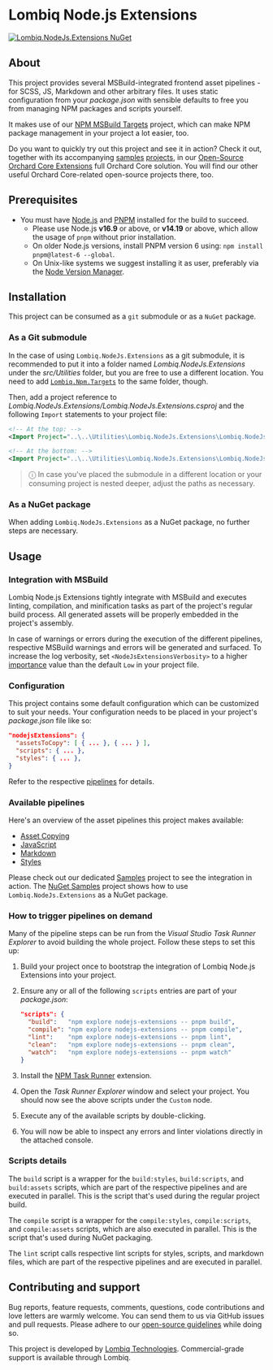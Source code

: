 # Lombiq Node.js Extensions

[![Lombiq.NodeJs.Extensions NuGet](https://img.shields.io/nuget/v/Lombiq.NodeJs.Extensions?label=Lombiq.NodeJs.Extensions)](https://www.nuget.org/packages/Lombiq.NodeJs.Extensions/)

## About

This project provides several MSBuild-integrated frontend asset pipelines - for SCSS, JS, Markdown and other arbitrary files. It uses static configuration from your _package.json_ with sensible defaults to free you from managing NPM packages and scripts yourself.

It makes use of our [NPM MSBuild Targets](https://github.com/Lombiq/NPM-Targets) project, which can make NPM package management in your project a lot easier, too.

Do you want to quickly try out this project and see it in action? Check it out, together with its accompanying [samples](Lombiq.NodeJs.Extensions.Samples/Readme.md) [projects](Lombiq.NodeJs.Extensions.Samples.NuGet/Readme.md), in our [Open-Source Orchard Core Extensions](https://github.com/Lombiq/Open-Source-Orchard-Core-Extensions) full Orchard Core solution. You will find our other useful Orchard Core-related open-source projects there, too.

## Prerequisites

- You must have [Node.js](https://nodejs.org/) and [PNPM](https://pnpm.io/) installed for the build to succeed.
  - Please use Node.js **v16.9** or above, or **v14.19** or above, which allow the usage of `pnpm` without prior installation.
  - On older Node.js versions, install PNPM version 6 using: `npm install pnpm@latest-6 --global`.
  - On Unix-like systems we suggest installing it as user, preferably via the [Node Version Manager](https://github.com/nvm-sh/nvm).

## Installation

This project can be consumed as a `git` submodule or as a `NuGet` package.

### As a Git submodule

In the case of using `Lombiq.NodeJs.Extensions` as a git submodule, it is recommended to put it into a folder named _Lombiq.NodeJs.Extensions_ under the _src/Utilities_ folder, but you are free to use a different location. You need to add [`Lombiq.Npm.Targets`](https://github.com/Lombiq/NPM-Targets) to the same folder, though.

Then, add a project reference to _Lombiq.NodeJs.Extensions/Lombiq.NodeJs.Extensions.csproj_ and the following `Import` statements to your project file:

```xml
<!-- At the top: -->
<Import Project="..\..\Utilities\Lombiq.NodeJs.Extensions\Lombiq.NodeJs.Extensions\Lombiq.NodeJs.Extensions.props" />

<!-- At the bottom: -->
<Import Project="..\..\Utilities\Lombiq.NodeJs.Extensions\Lombiq.NodeJs.Extensions\Lombiq.NodeJs.Extensions.targets" />
```

> ⓘ In case you've placed the submodule in a different location or your consuming project is nested deeper, adjust the paths as necessary.

### As a NuGet package

When adding `Lombiq.NodeJs.Extensions` as a NuGet package, no further steps are necessary.

## Usage

### Integration with MSBuild

Lombiq Node.js Extensions tightly integrate with MSBuild and executes linting, compilation, and minification tasks as part of the project's regular build process. All generated assets will be properly embedded in the project's assembly.

In case of warnings or errors during the execution of the different pipelines, respective MSBuild warnings and errors will be generated and surfaced. To increase the log verbosity, set `<NodeJsExtensionsVerbosity>` to a higher [importance](https://learn.microsoft.com/en-us/dotnet/api/microsoft.build.framework.messageimportance) value than the default `Low` in your project file.

### Configuration

This project contains some default configuration which can be customized to suit your needs. Your configuration needs to be placed in your project's _package.json_ file like so:

```json
"nodejsExtensions": {
  "assetsToCopy": [ { ... }, { ... } ],
  "scripts": { ... },
  "styles": { ... },
}
```

Refer to the respective [pipelines](#available-pipelines) for details.

### Available pipelines

Here's an overview of the asset pipelines this project makes available:

- [Asset Copying](Lombiq.NodeJs.Extensions/Docs/AssetCopying.md)
- [JavaScript](Lombiq.NodeJs.Extensions/Docs/JavaScript.md)
- [Markdown](Lombiq.NodeJs.Extensions/Docs/Markdown.md)
- [Styles](Lombiq.NodeJs.Extensions/Docs/Styles.md)

Please check out our dedicated [Samples](Lombiq.NodeJs.Extensions.Samples/Readme.md) project to see the integration in action. The [NuGet Samples](Lombiq.NodeJs.Extensions.Samples.NuGet/Readme.md) project shows how to use `Lombiq.NodeJs.Extensions` as a NuGet package.

### How to trigger pipelines on demand

Many of the pipeline steps can be run from the _Visual Studio Task Runner Explorer_ to avoid building the whole project. Follow these steps to set this up:

1. Build your project once to bootstrap the integration of Lombiq Node.js Extensions into your project.
2. Ensure any or all of the following `scripts` entries are part of your _package.json_:

    ```json
    "scripts": {
      "build":   "npm explore nodejs-extensions -- pnpm build",
      "compile": "npm explore nodejs-extensions -- pnpm compile",
      "lint":    "npm explore nodejs-extensions -- pnpm lint",
      "clean":   "npm explore nodejs-extensions -- pnpm clean",
      "watch":   "npm explore nodejs-extensions -- pnpm watch"
    }
    ```

3. Install the [NPM Task Runner](https://marketplace.visualstudio.com/items?itemName=MadsKristensen.NpmTaskRunner64) extension.
4. Open the _Task Runner Explorer_ window and select your project. You should now see the above scripts under the `Custom` node.
5. Execute any of the available scripts by double-clicking.
6. You will now be able to inspect any errors and linter violations directly in the attached console.

### Scripts details

The `build` script is a wrapper for the `build:styles`, `build:scripts`, and `build:assets` scripts, which are part of the respective pipelines and are executed in parallel. This is the script that's used during the regular project build.

The `compile` script is a wrapper for the `compile:styles`, `compile:scripts`, and `compile:assets` scripts, which are also executed in parallel. This is the script that's used during NuGet packaging.

The `lint` script calls respective lint scripts for styles, scripts, and markdown files, which are part of the respective pipelines and are executed in parallel.

## Contributing and support

Bug reports, feature requests, comments, questions, code contributions and love letters are warmly welcome. You can send them to us via GitHub issues and pull requests. Please adhere to our [open-source guidelines](https://lombiq.com/open-source-guidelines) while doing so.

This project is developed by [Lombiq Technologies](https://lombiq.com/). Commercial-grade support is available through Lombiq.
